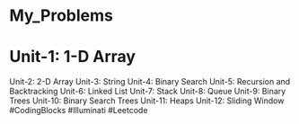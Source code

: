 # My_Problems
# Unit-1: 1-D Array
Unit-2: 2-D Array
Unit-3: String
Unit-4: Binary Search
Unit-5: Recursion and Backtracking
Unit-6: Linked List
Unit-7: Stack
Unit-8: Queue
Unit-9: Binary Trees
Unit-10: Binary Search Trees
Unit-11: Heaps
Unit-12: Sliding Window
#CodingBlocks #Illuminati #Leetcode
